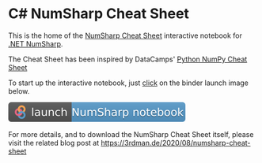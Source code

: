 # C# NumSharp Cheat Sheet

This is the home of the [NumSharp Cheat Sheet](https://3rdman.de/wp-content/uploads/NumSharp-CheatSheet.pdf) interactive notebook for [.NET NumSharp](https://github.com/SciSharp/NumSharp).

The Cheat Sheet has been inspired by DataCamps' [Python NumPy Cheat Sheet](https://www.datacamp.com/community/blog/python-numpy-cheat-sheet)

To start up the interactive notebook, just [click](https://mybinder.org/v2/gh/indy-3rdman/numsharp-cheatsheet/master?filepath=lab%2Fcsharp-numsharp.ipynb) on the binder launch image below.

[![Binder](./launch-NumSharp-notebook.svg)](https://mybinder.org/v2/gh/indy-3rdman/numsharp-cheatsheet/master?filepath=csharp-numsharp.ipynb)

For more details, and to download the NumSharp Cheat Sheet itself, please visit the related blog post at 
https://3rdman.de/2020/08/numsharp-cheat-sheet


